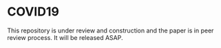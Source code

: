 # COVID19

This repository is under review and construction and the paper is in peer review process. It will be released ASAP.
